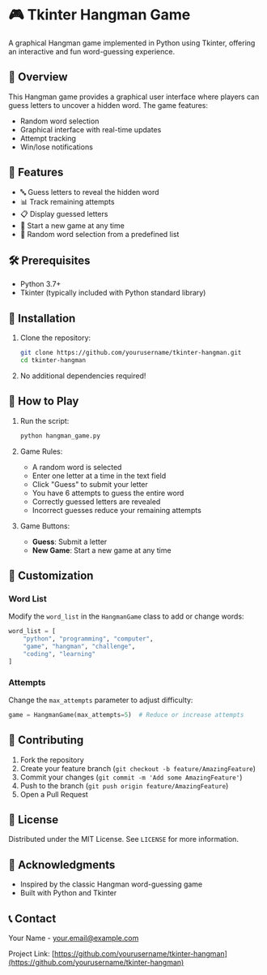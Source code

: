 # 🎮 Tkinter Hangman Game

A graphical Hangman game implemented in Python using Tkinter, offering an interactive and fun word-guessing experience.

## 📝 Overview

This Hangman game provides a graphical user interface where players can guess letters to uncover a hidden word. The game features:
- Random word selection
- Graphical interface with real-time updates
- Attempt tracking
- Win/lose notifications

## 🚀 Features

- 🔤 Guess letters to reveal the hidden word
- 📊 Track remaining attempts
- 📋 Display guessed letters
- 🔄 Start a new game at any time
- 🎲 Random word selection from a predefined list

## 🛠️ Prerequisites

- Python 3.7+
- Tkinter (typically included with Python standard library)

## 💾 Installation

1. Clone the repository:
   ```bash
   git clone https://github.com/yourusername/tkinter-hangman.git
   cd tkinter-hangman
   ```

2. No additional dependencies required!

## 🎯 How to Play

1. Run the script:
   ```bash
   python hangman_game.py
   ```

2. Game Rules:
   - A random word is selected
   - Enter one letter at a time in the text field
   - Click "Guess" to submit your letter
   - You have 6 attempts to guess the entire word
   - Correctly guessed letters are revealed
   - Incorrect guesses reduce your remaining attempts

3. Game Buttons:
   - **Guess**: Submit a letter
   - **New Game**: Start a new game at any time

## 🔧 Customization

### Word List
Modify the `word_list` in the `HangmanGame` class to add or change words:

```python
word_list = [
    "python", "programming", "computer", 
    "game", "hangman", "challenge", 
    "coding", "learning"
]
```

### Attempts
Change the `max_attempts` parameter to adjust difficulty:
```python
game = HangmanGame(max_attempts=5)  # Reduce or increase attempts
```

## 🤝 Contributing

1. Fork the repository
2. Create your feature branch (`git checkout -b feature/AmazingFeature`)
3. Commit your changes (`git commit -m 'Add some AmazingFeature'`)
4. Push to the branch (`git push origin feature/AmazingFeature`)
5. Open a Pull Request

## 📄 License

Distributed under the MIT License. See `LICENSE` for more information.

## 🎈 Acknowledgments

- Inspired by the classic Hangman word-guessing game
- Built with Python and Tkinter

## 📞 Contact

Your Name - your.email@example.com

Project Link: [https://github.com/yourusername/tkinter-hangman](https://github.com/yourusername/tkinter-hangman)